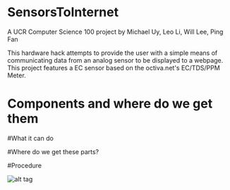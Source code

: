 # SensorsToInternet
A UCR Computer Science 100 project by Michael Uy, Leo Li, Will Lee, Ping Fan

This hardware hack attempts to provide the user with a simple means of communicating data from an analog sensor to be displayed to a webpage. This project features a EC sensor based on the octiva.net's EC/TDS/PPM Meter. 

# Components and where do we get them




#What it can do


#Where do we get these parts?


#Procedure
























![alt tag](url.jpg)

